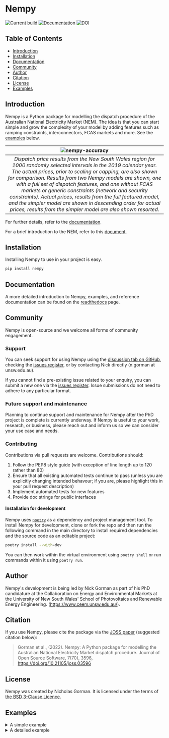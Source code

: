 # Nempy

[![Current build](https://github.com/UNSW-CEEM/nempy/actions/workflows/test.yml/badge.svg)](https://github.com/UNSW-CEEM/nempy/actions/workflows/test.yml)
[![Documentation](https://readthedocs.org/projects/nempy/badge/?version=latest)](https://nempy.readthedocs.io/en/latest/?badge=latest)
[![DOI](https://joss.theoj.org/papers/10.21105/joss.03596/status.svg)](https://doi.org/10.21105/joss.03596)

## Table of Contents
- [Introduction](https://github.com/UNSW-CEEM/nempy#introduction)
- [Installation](https://github.com/UNSW-CEEM/nempy#installation)
- [Documentation](https://github.com/UNSW-CEEM/nempy#documentation)
- [Community](https://github.com/UNSW-CEEM/nempy#community)
- [Author](https://github.com/UNSW-CEEM/nempy#author)
- [Citation](https://github.com/UNSW-CEEM/nempy#citation)
- [License](https://github.com/UNSW-CEEM/nempy#license)
- [Examples](https://github.com/UNSW-CEEM/nempy#examples)

## Introduction

Nempy is a Python package for modelling the dispatch procedure of the Australian National Electricity Market (NEM). The idea is 
that you can start simple and grow the complexity of your model by adding features such as 
ramping constraints, interconnectors, FCAS markets and more. See the [examples](https://github.com/UNSW-CEEM/nempy#examples) below.

| ![nempy-accuracy](https://github.com/prakaa/nempy/assets/40549624/6a994cee-3255-4e3d-b04b-6d4d7e155065) | 
|:--:| 
| *Dispatch price results from the New South Wales region for 1000 randomly selected intervals in the 2019 calendar year. The actual prices, prior to scaling or capping, are also shown for comparison. Results from two Nempy models are shown, one with a full set of dispatch features, and one without FCAS markets or generic constraints (network and security constraints). Actual prices, results from the full featured model, and the simpler model are shown in descending order for actual prices, results from the simpler model are also shown resorted.* |

For further details, refer to the [documentation](https://nempy.readthedocs.io/en/latest/intro.html#).

For a brief introduction to the NEM, refer to this [ document](https://aemo.com.au/-/media/Files/Electricity/NEM/National-Electricity-Market-Fact-Sheet.pdf).

## Installation
Installing Nempy to use in your project is easy.

```bash
pip install nempy
```

## Documentation

A more detailed introduction to Nempy, examples, and reference documentation can be found on the 
[readthedocs](https://nempy.readthedocs.io/en/latest/) page.

## Community

Nempy is open-source and we welcome all forms of community engagement.

### Support

You can seek support for using Nempy using the [discussion tab on GitHub](https://github.com/UNSW-CEEM/nempy/discussions), checking the [issues register](https://github.com/UNSW-CEEM/nempy/issues), or by contacting Nick directly (n.gorman at unsw.edu.au).

If you cannot find a pre-existing issue related to your enquiry, you can submit a new one via the [issues register](https://github.com/UNSW-CEEM/nempy/issues). Issue submissions do not need to adhere to any particular format.

### Future support and maintenance

Planning to continue support and maintenance for Nempy after the PhD project is complete is currently underway. If Nempy
is useful to your work, research, or business, please reach out and inform us so we can consider your use case and
needs.

### Contributing

Contributions via pull requests are welcome. Contributions should:

1. Follow the PEP8 style guide (with exception of line length up to 120 rather than 80)
2. Ensure that all existing automated tests continue to pass (unless you are explicitly changing intended behavour; if you are, please highlight this in your pull request description)
3. Implement automated tests for new features
4. Provide doc strings for public interfaces

#### Installation for development

Nempy uses [`poetry`](https://python-poetry.org/docs/) as a dependency and project management tool. To install Nempy for development, clone or fork the repo and then run the following command in the main directory to install required dependencies and the source code as an editable project:

```bash
poetry install --with=dev
```
You can then work within the virtual environment using `poetry shell` or run commands within it using `poetry run`.

## Author

Nempy's development is being led by Nick Gorman as part of his PhD candidature at the Collaboration on Energy and Environmental
Markets at the University of New South Wales' School of Photovoltaics and Renewable Energy Engineering. (https://www.ceem.unsw.edu.au/). 

## Citation

If you use Nempy, please cite the package via the [JOSS paper](https://doi.org/10.5281/zenodo.7397514) (suggested citation below):
> Gorman et al., (2022). Nempy: A Python package for modelling the Australian National Electricity Market dispatch procedure. Journal of Open Source Software, 7(70), 3596, https://doi.org/10.21105/joss.03596

## License

Nempy was created by Nicholas Gorman. It is licensed under the terms of [the BSD 3-Clause Licence](./LICENSE).

## Examples
<details>

<summary>A simple example</summary>

```python
import pandas as pd
from nempy import markets

# Volume of each bid, number of bands must equal number of bands in price_bids.
volume_bids = pd.DataFrame({
    'unit': ['A', 'B'],
    '1': [20.0, 50.0],  # MW
    '2': [20.0, 30.0],  # MW
    '3': [5.0, 10.0]  # More bid bands could be added.
})

# Price of each bid, bids must be monotonically increasing.
price_bids = pd.DataFrame({
    'unit': ['A', 'B'],
    '1': [50.0, 50.0],  # $/MW
    '2': [60.0, 55.0],  # $/MW
    '3': [100.0, 80.0]  # . . .
})

# Other unit properties
unit_info = pd.DataFrame({
    'unit': ['A', 'B'],
    'region': ['NSW', 'NSW'],  # MW
})

# The demand in the region\s being dispatched
demand = pd.DataFrame({
    'region': ['NSW'],
    'demand': [120.0]  # MW
})

# Create the market model
market = markets.SpotMarket(unit_info=unit_info, 
                            market_regions=['NSW'])
market.set_unit_volume_bids(volume_bids)
market.set_unit_price_bids(price_bids)
market.set_demand_constraints(demand)

# Calculate dispatch and pricing
market.dispatch()

# Return the total dispatch of each unit in MW.
print(market.get_unit_dispatch())
#   unit service  dispatch
# 0    A  energy      40.0
# 1    B  energy      80.0

# Return the price of energy in each region.
print(market.get_energy_prices())
#   region  price
# 0    NSW   60.0
```

</details>

<details>

<summary>A detailed example</summary>

The example demonstrates the broad range of market features that can be implemented with Nempy and the use of auxiliary 
modelling tools for accessing historical market data published by AEMO and preprocessing it for compatibility with Nempy.

> [!WARNING]  
> This example downloads approximately 54 GB of data from AEMO.

```python
# Notice:
# - This script downloads large volumes of historical market data (~54 GB) from AEMO's nemweb
#   portal. You can also reduce the data usage by restricting the time window given to the
#   xml_cache_manager and in the get_test_intervals function. The boolean on line 23 can
#   also be changed to prevent this happening repeatedly once the data has been downloaded.

import sqlite3
from datetime import datetime, timedelta
import random
import pandas as pd
from nempy import markets
from nempy.historical_inputs import loaders, mms_db, \
    xml_cache, units, demand, interconnectors, constraints, rhs_calculator
from nempy.help_functions.helper_functions import update_rhs_values

con = sqlite3.connect('D:/nempy_2021/historical_mms.db')
mms_db_manager = mms_db.DBManager(connection=con)

xml_cache_manager = xml_cache.XMLCacheManager('D:/nempy_2021/xml_cache')

# The second time this example is run on a machine this flag can
# be set to false to save downloading the data again.
download_inputs = True

if download_inputs:
    # This requires approximately 4 GB of storage.
    mms_db_manager.populate(start_year=2021, start_month=12,
                            end_year=2022, end_month=1)

    # This requires approximately 50 GB of storage.
    xml_cache_manager.populate_by_day(start_year=2021, start_month=12, start_day=1,
                                      end_year=2021, end_month=12, end_day=31)

raw_inputs_loader = loaders.RawInputsLoader(
    nemde_xml_cache_manager=xml_cache_manager,
    market_management_system_database=mms_db_manager)


# A list of intervals we want to recreate historical dispatch for.
def get_test_intervals(number=100):
    start_time = datetime(year=2021, month=12, day=1, hour=0, minute=0)
    end_time = datetime(year=2021, month=12, day=31, hour=0, minute=0)
    difference = end_time - start_time
    difference_in_5_min_intervals = difference.days * 12 * 24
    random.seed(1)
    intervals = random.sample(range(1, difference_in_5_min_intervals), number)
    times = [start_time + timedelta(minutes=5 * i) for i in intervals]
    times_formatted = [t.isoformat().replace('T', ' ').replace('-', '/') for t in times]
    return times_formatted


# List for saving outputs to.
outputs = []
c = 0
# Create and dispatch the spot market for each dispatch interval.
for interval in get_test_intervals(number=100):
    c += 1
    print(str(c) + ' ' + str(interval))
    raw_inputs_loader.set_interval(interval)
    unit_inputs = units.UnitData(raw_inputs_loader)
    interconnector_inputs = interconnectors.InterconnectorData(raw_inputs_loader)
    constraint_inputs = constraints.ConstraintData(raw_inputs_loader)
    demand_inputs = demand.DemandData(raw_inputs_loader)
    rhs_calculation_engine = rhs_calculator.RHSCalc(xml_cache_manager)

    unit_info = unit_inputs.get_unit_info()
    market = markets.SpotMarket(market_regions=['QLD1', 'NSW1', 'VIC1',
                                                'SA1', 'TAS1'],
                                unit_info=unit_info)

    # Set bids
    volume_bids, price_bids = unit_inputs.get_processed_bids()
    market.set_unit_volume_bids(volume_bids)
    market.set_unit_price_bids(price_bids)

    # Set bid in capacity limits
    unit_bid_limit = unit_inputs.get_unit_bid_availability()
    market.set_unit_bid_capacity_constraints(unit_bid_limit)
    cost = constraint_inputs.get_constraint_violation_prices()['unit_capacity']
    market.make_constraints_elastic('unit_bid_capacity', violation_cost=cost)

    # Set limits provided by the unconstrained intermittent generation
    # forecasts. Primarily for wind and solar.
    unit_uigf_limit = unit_inputs.get_unit_uigf_limits()
    market.set_unconstrained_intermitent_generation_forecast_constraint(
        unit_uigf_limit)
    cost = constraint_inputs.get_constraint_violation_prices()['uigf']
    market.make_constraints_elastic('uigf_capacity', violation_cost=cost)

    # Set unit ramp rates.
    def set_ramp_rates(run_type):
        ramp_rates = unit_inputs.get_ramp_rates_used_for_energy_dispatch(run_type=run_type)
        market.set_unit_ramp_up_constraints(
            ramp_rates.loc[:, ['unit', 'initial_output', 'ramp_up_rate']])
        market.set_unit_ramp_down_constraints(
            ramp_rates.loc[:, ['unit', 'initial_output', 'ramp_down_rate']])
        cost = constraint_inputs.get_constraint_violation_prices()['ramp_rate']
        market.make_constraints_elastic('ramp_up', violation_cost=cost)
        market.make_constraints_elastic('ramp_down', violation_cost=cost)


    set_ramp_rates(run_type='fast_start_first_run')

    # Set unit FCAS trapezium constraints.
    unit_inputs.add_fcas_trapezium_constraints()
    cost = constraint_inputs.get_constraint_violation_prices()['fcas_max_avail']
    fcas_availability = unit_inputs.get_fcas_max_availability()
    market.set_fcas_max_availability(fcas_availability)
    market.make_constraints_elastic('fcas_max_availability', cost)
    cost = constraint_inputs.get_constraint_violation_prices()['fcas_profile']
    regulation_trapeziums = unit_inputs.get_fcas_regulation_trapeziums()
    market.set_energy_and_regulation_capacity_constraints(regulation_trapeziums)
    market.make_constraints_elastic('energy_and_regulation_capacity', cost)
    contingency_trapeziums = unit_inputs.get_contingency_services()
    market.set_joint_capacity_constraints(contingency_trapeziums)
    market.make_constraints_elastic('joint_capacity', cost)


    def set_joint_ramping_constraints(run_type):
        cost = constraint_inputs.get_constraint_violation_prices()['fcas_profile']
        scada_ramp_down_rates = unit_inputs.get_scada_ramp_down_rates_of_lower_reg_units(
            run_type=run_type)
        market.set_joint_ramping_constraints_lower_reg(scada_ramp_down_rates)
        market.make_constraints_elastic('joint_ramping_lower_reg', cost)
        scada_ramp_up_rates = unit_inputs.get_scada_ramp_up_rates_of_raise_reg_units(
            run_type=run_type)
        market.set_joint_ramping_constraints_raise_reg(scada_ramp_up_rates)
        market.make_constraints_elastic('joint_ramping_raise_reg', cost)


    set_joint_ramping_constraints(run_type="fast_start_first_run")

    # Set interconnector definitions, limits and loss models.
    interconnectors_definitions = \
        interconnector_inputs.get_interconnector_definitions()
    loss_functions, interpolation_break_points = \
        interconnector_inputs.get_interconnector_loss_model()
    market.set_interconnectors(interconnectors_definitions)
    market.set_interconnector_losses(loss_functions,
                                     interpolation_break_points)

    # Calculate rhs constraint values that depend on the basslink frequency controller from scratch so there is
    # consistency between the basslink switch runs.
    # Find the constraints that need to be calculated because they depend on the frequency controller status.
    constraints_to_update = (
        rhs_calculation_engine.get_rhs_constraint_equations_that_depend_value('BL_FREQ_ONSTATUS', 'W'))
    initial_bl_freq_onstatus = rhs_calculation_engine.scada_data['W']['BL_FREQ_ONSTATUS'][0]['@Value']
    # Calculate new rhs values for the constraints that need updating.
    new_rhs_values = rhs_calculation_engine.compute_constraint_rhs(constraints_to_update)

    # Add generic constraints and FCAS market constraints.
    fcas_requirements = constraint_inputs.get_fcas_requirements()
    fcas_requirements = update_rhs_values(fcas_requirements, new_rhs_values)
    market.set_fcas_requirements_constraints(fcas_requirements)
    violation_costs = constraint_inputs.get_violation_costs()
    market.make_constraints_elastic('fcas', violation_cost=violation_costs)
    generic_rhs = constraint_inputs.get_rhs_and_type_excluding_regional_fcas_constraints()
    generic_rhs = update_rhs_values(generic_rhs, new_rhs_values)
    market.set_generic_constraints(generic_rhs)
    market.make_constraints_elastic('generic', violation_cost=violation_costs)

    unit_generic_lhs = constraint_inputs.get_unit_lhs()
    market.link_units_to_generic_constraints(unit_generic_lhs)
    interconnector_generic_lhs = constraint_inputs.get_interconnector_lhs()
    market.link_interconnectors_to_generic_constraints(
        interconnector_generic_lhs)

    # Set the operational demand to be met by dispatch.
    regional_demand = demand_inputs.get_operational_demand()
    market.set_demand_constraints(regional_demand)

    # Set tiebreak constraint to equalise dispatch of equally priced bids.
    cost = constraint_inputs.get_constraint_violation_prices()['tiebreak']
    market.set_tie_break_constraints(cost)

    # Get unit dispatch without fast start constraints and use it to
    # make fast start unit commitment decisions.
    market.dispatch()
    dispatch = market.get_unit_dispatch()
    fast_start_profiles = unit_inputs.get_fast_start_profiles_for_dispatch(dispatch)
    set_ramp_rates(run_type='fast_start_second_run')
    set_joint_ramping_constraints(run_type='fast_start_second_run')
    market.set_fast_start_constraints(fast_start_profiles)
    if 'fast_start' in market._constraints_rhs_and_type.keys():
        cost = constraint_inputs.get_constraint_violation_prices()['fast_start']
        market.make_constraints_elastic('fast_start', violation_cost=cost)

    # First run of Basslink switch runs
    market.dispatch()  # First dispatch without allowing over constrained dispatch re-run to get objective function.
    objective_value_run_one = market.objective_value
    if constraint_inputs.is_over_constrained_dispatch_rerun():
        market.dispatch(allow_over_constrained_dispatch_re_run=True,
                        energy_market_floor_price=-1000.0,
                        energy_market_ceiling_price=15000.0,
                        fcas_market_ceiling_price=1000.0)
    prices_run_one = market.get_energy_prices()  # If this is the lowest cost run these will be the market prices.

    # Re-run dispatch with Basslink Frequency controller off.
    # Set frequency controller to off in rhs calculations
    rhs_calculation_engine.update_spd_id_value('BL_FREQ_ONSTATUS', 'W', '0')
    new_bl_freq_onstatus = rhs_calculation_engine.scada_data['W']['BL_FREQ_ONSTATUS'][0]['@Value']
    # Find the constraints that need to be updated because they depend on the frequency controller status.
    constraints_to_update = (
        rhs_calculation_engine.get_rhs_constraint_equations_that_depend_value('BL_FREQ_ONSTATUS', 'W'))
    # Calculate new rhs values for the constraints that need updating.
    new_rhs_values = rhs_calculation_engine.compute_constraint_rhs(constraints_to_update)
    # Update the constraints in the market.
    fcas_requirements = update_rhs_values(fcas_requirements, new_rhs_values)
    violation_costs = constraint_inputs.get_violation_costs()
    market.set_fcas_requirements_constraints(fcas_requirements)
    market.make_constraints_elastic('fcas', violation_cost=violation_costs)
    generic_rhs = update_rhs_values(generic_rhs, new_rhs_values)
    market.set_generic_constraints(generic_rhs)
    market.make_constraints_elastic('generic', violation_cost=violation_costs)

    # Reset ramp rate constraints for first run of second Basslink switchrun
    set_ramp_rates(run_type='fast_start_first_run')
    set_joint_ramping_constraints(run_type='fast_start_first_run')

    # Get unit dispatch without fast start constraints and use it to
    # make fast start unit commitment decisions.
    market.remove_fast_start_constraints()
    market.dispatch()
    dispatch = market.get_unit_dispatch()
    fast_start_profiles = unit_inputs.get_fast_start_profiles_for_dispatch(dispatch)
    set_ramp_rates(run_type='fast_start_second_run')
    set_joint_ramping_constraints(run_type='fast_start_second_run')
    market.set_fast_start_constraints(fast_start_profiles)
    if 'fast_start' in market.get_constraint_set_names():
        cost = constraint_inputs.get_constraint_violation_prices()['fast_start']
        market.make_constraints_elastic('fast_start', violation_cost=cost)

    market.dispatch()  # First dispatch without allowing over constrained dispatch re-run to get objective function.
    objective_value_run_two = market.objective_value
    if constraint_inputs.is_over_constrained_dispatch_rerun():
        market.dispatch(allow_over_constrained_dispatch_re_run=True,
                        energy_market_floor_price=-1000.0,
                        energy_market_ceiling_price=15000.0,
                        fcas_market_ceiling_price=1000.0)
    prices_run_two = market.get_energy_prices()  # If this is the lowest cost run these will be the market prices.

    prices_run_one['time'] = interval
    prices_run_two['time'] = interval

    # Getting historical prices for comparison. Note, ROP price, which is
    # the regional reference node price before the application of any
    # price scaling by AEMO, is used for comparison.
    historical_prices = mms_db_manager.DISPATCHPRICE.get_data(interval)

    # The prices from the run with the lowest objective function value are used.
    if objective_value_run_one < objective_value_run_two:
        prices = prices_run_one
    else:
        prices = prices_run_two

    prices['time'] = interval
    prices = pd.merge(prices, historical_prices,
                      left_on=['time', 'region'],
                      right_on=['SETTLEMENTDATE', 'REGIONID'])

    outputs.append(prices)

con.close()

outputs = pd.concat(outputs)

outputs['error'] = outputs['price'] - outputs['ROP']

print('\n Summary of error in energy price volume weighted average price. \n'
      'Comparison is against ROP, the price prior to \n'
      'any post dispatch adjustments, scaling, capping etc.')
print('Mean price error: {}'.format(outputs['error'].mean()))
print('Median price error: {}'.format(outputs['error'].quantile(0.5)))
print('5% percentile price error: {}'.format(outputs['error'].quantile(0.05)))
print('95% percentile price error: {}'.format(outputs['error'].quantile(0.95)))

#  Summary of error in energy price volume weighted average price.
# Comparison is against ROP, the price prior to
# any post dispatch adjustments, scaling, capping etc.
# Mean price error: -0.3284696359015098
# Median price error: 0.0
# 5% percentile price error: -0.5389930178124978
# 95% percentile price error: 0.13746097842649457
```
</details>
    
